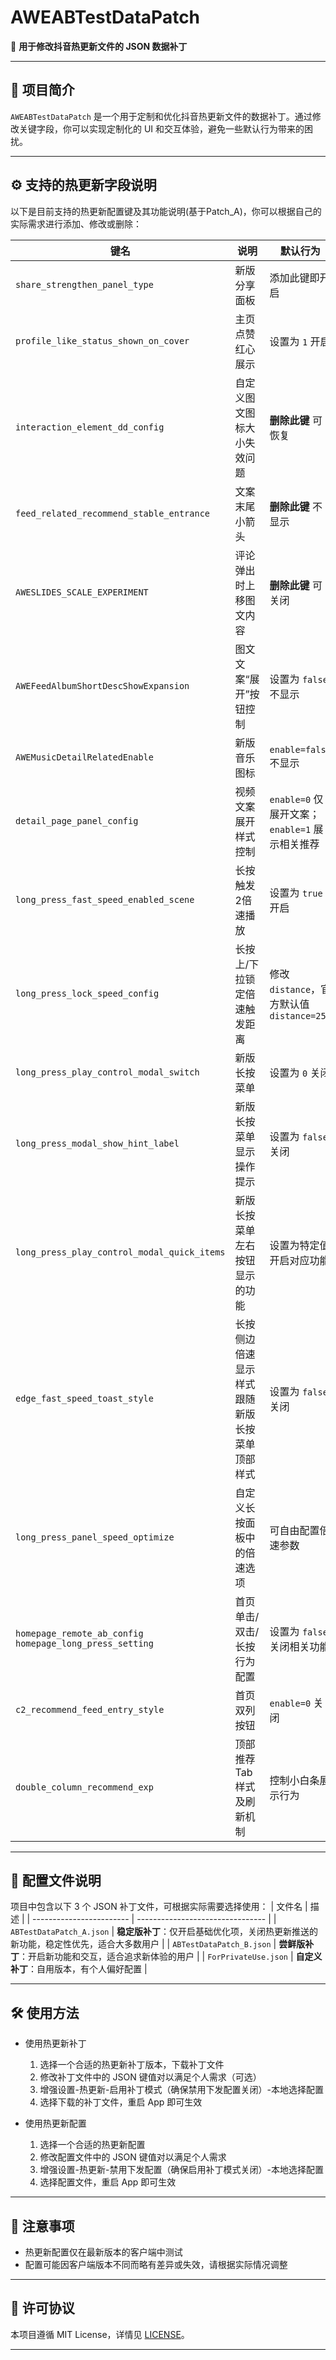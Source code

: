 # AWEABTestDataPatch

🎯 **用于修改抖音热更新文件的 JSON 数据补丁**

---

## 📌 项目简介

`AWEABTestDataPatch` 是一个用于定制和优化抖音热更新文件的数据补丁。通过修改关键字段，你可以实现定制化的 UI 和交互体验，避免一些默认行为带来的困扰。

---

## ⚙️ 支持的热更新字段说明

以下是目前支持的热更新配置键及其功能说明(基于Patch_A)，你可以根据自己的实际需求进行添加、修改或删除：

| 键名 | 说明 | 默认行为 |
|------|------|----------|
| `share_strengthen_panel_type` | 新版分享面板 | 添加此键即开启 |
| `profile_like_status_shown_on_cover` | 主页点赞红心展示 | 设置为 `1` 开启 |
| `interaction_element_dd_config` | 自定义图文图标大小失效问题 | **删除此键** 可恢复 |
| `feed_related_recommend_stable_entrance` | 文案末尾小箭头 | **删除此键** 不显示 |
| `AWESLIDES_SCALE_EXPERIMENT` | 评论弹出时上移图文内容 | **删除此键** 可关闭 |
| `AWEFeedAlbumShortDescShowExpansion` | 图文文案“展开”按钮控制 | 设置为 `false` 不显示 |
| `AWEMusicDetailRelatedEnable` | 新版音乐图标 | `enable=false`不显示 |
| `detail_page_panel_config` | 视频文案展开样式控制 | `enable=0` 仅展开文案；`enable=1` 展示相关推荐 |
| `long_press_fast_speed_enabled_scene` | 长按触发2倍速播放 | 设置为 `true` 开启 |
| `long_press_lock_speed_config` | 长按上/下拉锁定倍速触发距离 | 修改 `distance`，官方默认值 `distance=250` |
| `long_press_play_control_modal_switch` | 新版长按菜单 | 设置为 `0` 关闭 |
| `long_press_modal_show_hint_label` | 新版长按菜单显示操作提示 | 设置为 `false` 关闭 |
| `long_press_play_control_modal_quick_items` | 新版长按菜单左右按钮显示的功能 | 设置为特定值开启对应功能 |
| `edge_fast_speed_toast_style` | 长按侧边倍速显示样式跟随新版长按菜单顶部样式 | 设置为 `false` 关闭 |
| `long_press_panel_speed_optimize` | 自定义长按面板中的倍速选项 | 可自由配置倍速参数 |
| `homepage_remote_ab_config`  `homepage_long_press_setting` | 首页单击/双击/长按行为配置 | 设置为 `false` 关闭相关功能 |
| `c2_recommend_feed_entry_style` | 首页双列按钮 | `enable=0` 关闭 | 
| `double_column_recommend_exp` | 顶部推荐 Tab 样式及刷新机制 | 控制小白条展示行为 | 

---

## 📂 配置文件说明

项目中包含以下 3 个 JSON 补丁文件，可根据实际需要选择使用：
| 文件名                      | 描述                               |
| ------------------------ | -------------------------------- |
| `ABTestDataPatch_A.json` | **稳定版补丁**：仅开启基础优化项，关闭热更新推送的新功能，稳定性优先，适合大多数用户 |
| `ABTestDataPatch_B.json` | **尝鲜版补丁**：开启新功能和交互，适合追求新体验的用户  |
| `ForPrivateUse.json`     | **自定义补丁**：自用版本，有个人偏好配置   |


---

## 🛠 使用方法

- 使用热更新补丁
    1. 选择一个合适的热更新补丁版本，下载补丁文件
    2. 修改补丁文件中的 JSON 键值对以满足个人需求（可选） 
    3. 增强设置-热更新-启用补丁模式（确保禁用下发配置关闭）-本地选择配置
    4. 选择下载的补丁文件，重启 App 即可生效

- 使用热更新配置
    1. 选择一个合适的热更新配置
    2. 修改配置文件中的 JSON 键值对以满足个人需求
    3. 增强设置-热更新-禁用下发配置（确保启用补丁模式关闭）-本地选择配置
    4. 选择配置文件，重启 App 即可生效
---

## 📎 注意事项

* 热更新配置仅在最新版本的客户端中测试
* 配置可能因客户端版本不同而略有差异或失效，请根据实际情况调整

---

## 📝 许可协议

本项目遵循 MIT License，详情见 [LICENSE](./LICENSE)。

---